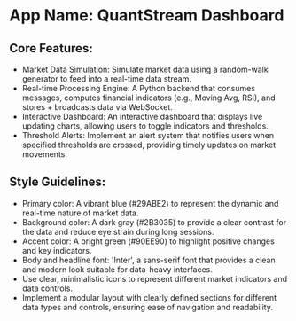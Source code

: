 # **App Name**: QuantStream Dashboard

## Core Features:

- Market Data Simulation: Simulate market data using a random-walk generator to feed into a real-time data stream.
- Real-time Processing Engine: A Python backend that consumes messages, computes financial indicators (e.g., Moving Avg, RSI), and stores + broadcasts data via WebSocket.
- Interactive Dashboard: An interactive dashboard that displays live updating charts, allowing users to toggle indicators and thresholds.
- Threshold Alerts: Implement an alert system that notifies users when specified thresholds are crossed, providing timely updates on market movements.

## Style Guidelines:

- Primary color: A vibrant blue (#29ABE2) to represent the dynamic and real-time nature of market data.
- Background color: A dark gray (#2B3035) to provide a clear contrast for the data and reduce eye strain during long sessions.
- Accent color: A bright green (#90EE90) to highlight positive changes and key indicators.
- Body and headline font: 'Inter', a sans-serif font that provides a clean and modern look suitable for data-heavy interfaces.
- Use clear, minimalistic icons to represent different market indicators and data controls.
- Implement a modular layout with clearly defined sections for different data types and controls, ensuring ease of navigation and readability.